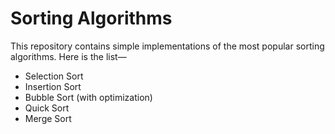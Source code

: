 # Sorting Algorithms
This repository contains simple implementations of the most popular sorting algorithms.
Here is the list—
* Selection Sort
* Insertion Sort
* Bubble Sort (with optimization)
* Quick Sort
* Merge Sort